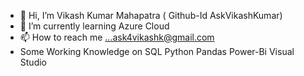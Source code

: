 - 👋 Hi, I’m Vikash Kumar Mahapatra ( Github-Id AskVikashKumar)
- 🌱 I’m currently learning Azure Cloud
- 📫 How to reach me ...ask4vikashk@gmail.com
- Some Working Knowledge on SQL Python Pandas  Power-Bi Visual Studio


<!---
AskVikashKumar/AskVikashKumar is a ✨ special ✨ repository because its `README.md` (this file) appears on your GitHub profile.
You can click the Preview link to take a look at your changes.
--->

